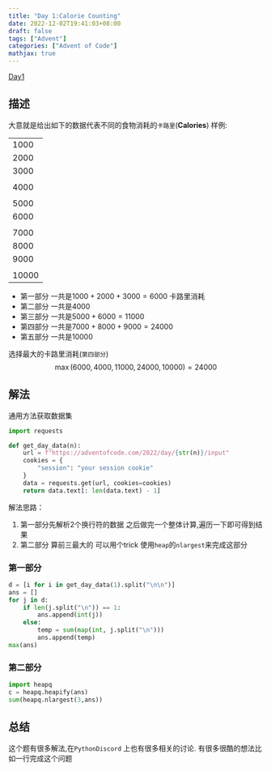 ```yaml
---
title: "Day 1:Calorie Counting"
date: 2022-12-02T19:41:03+08:00
draft: false
tags: ["Advent"]
categories: ["Advent of Code"]
mathjax: true
---
```


[Day1](https://adventofcode.com/2022/day/1)

## 描述

大意就是给出如下的数据代表不同的食物消耗的`卡路里`(**Calories**)
样例:

|       |
| ----- |
| 1000  |
| 2000  |
| 3000  |
|       |
| 4000  |
|       |
| 5000  |
| 6000  |
|       |
| 7000  |
| 8000  |
| 9000  |
|       |
| 10000 |

- 第一部分 一共是$1000+2000+3000=6000$ 卡路里消耗
- 第二部分 一共是$4000$
- 第三部分 一共是$5000+6000=11000$
- 第四部分 一共是$7000+8000+9000=24000$
- 第五部分 一共是$10000$

选择最大的卡路里消耗(`第四部分`)
$$\max(6000,4000,11000,24000,10000)=24000$$

## 解法

通用方法获取数据集

```python
import requests

def get_day_data(n):
    url = f"https://adventofcode.com/2022/day/{str(n)}/input"
    cookies = {
        "session": "your session cookie"
    }
    data = requests.get(url, cookies=cookies)
    return data.text[: len(data.text) - 1]

```

解法思路：

1. 第一部分先解析2个换行符的数据 之后做完一个整体计算,遍历一下即可得到结果
2. 第二部分 算前三最大的 可以用个trick 使用`heap`的`nlargest`来完成这部分

### 第一部分

```python
d = [i for i in get_day_data(1).split("\n\n")]
ans = []
for j in d:
    if len(j.split("\n")) == 1:
        ans.append(int(j))
    else:
        temp = sum(map(int, j.split("\n")))
        ans.append(temp)
max(ans)
```

### 第二部分

```python
import heapq
c = heapq.heapify(ans)
sum(heapq.nlargest(3,ans))
```

## 总结

这个题有很多解法,在`PythonDiscord` 上也有很多相关的讨论.
有很多很酷的想法比如一行完成这个问题
